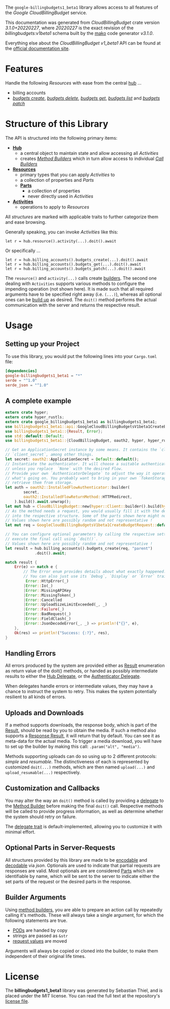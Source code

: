 <!---
DO NOT EDIT !
This file was generated automatically from 'src/mako/api/README.md.mako'
DO NOT EDIT !
-->
The `google-billingbudgets1_beta1` library allows access to all features of the *Google CloudBillingBudget* service.

This documentation was generated from *CloudBillingBudget* crate version *3.1.0+20220227*, where *20220227* is the exact revision of the *billingbudgets:v1beta1* schema built by the [mako](http://www.makotemplates.org/) code generator *v3.1.0*.

Everything else about the *CloudBillingBudget* *v1_beta1* API can be found at the
[official documentation site](https://cloud.google.com/billing/docs/how-to/budget-api-overview).
# Features

Handle the following *Resources* with ease from the central [hub](https://docs.rs/google-billingbudgets1_beta1/3.1.0+20220227/google_billingbudgets1_beta1/CloudBillingBudget) ... 

* billing accounts
 * [*budgets create*](https://docs.rs/google-billingbudgets1_beta1/3.1.0+20220227/google_billingbudgets1_beta1/api::BillingAccountBudgetCreateCall), [*budgets delete*](https://docs.rs/google-billingbudgets1_beta1/3.1.0+20220227/google_billingbudgets1_beta1/api::BillingAccountBudgetDeleteCall), [*budgets get*](https://docs.rs/google-billingbudgets1_beta1/3.1.0+20220227/google_billingbudgets1_beta1/api::BillingAccountBudgetGetCall), [*budgets list*](https://docs.rs/google-billingbudgets1_beta1/3.1.0+20220227/google_billingbudgets1_beta1/api::BillingAccountBudgetListCall) and [*budgets patch*](https://docs.rs/google-billingbudgets1_beta1/3.1.0+20220227/google_billingbudgets1_beta1/api::BillingAccountBudgetPatchCall)




# Structure of this Library

The API is structured into the following primary items:

* **[Hub](https://docs.rs/google-billingbudgets1_beta1/3.1.0+20220227/google_billingbudgets1_beta1/CloudBillingBudget)**
    * a central object to maintain state and allow accessing all *Activities*
    * creates [*Method Builders*](https://docs.rs/google-billingbudgets1_beta1/3.1.0+20220227/google_billingbudgets1_beta1/client::MethodsBuilder) which in turn
      allow access to individual [*Call Builders*](https://docs.rs/google-billingbudgets1_beta1/3.1.0+20220227/google_billingbudgets1_beta1/client::CallBuilder)
* **[Resources](https://docs.rs/google-billingbudgets1_beta1/3.1.0+20220227/google_billingbudgets1_beta1/client::Resource)**
    * primary types that you can apply *Activities* to
    * a collection of properties and *Parts*
    * **[Parts](https://docs.rs/google-billingbudgets1_beta1/3.1.0+20220227/google_billingbudgets1_beta1/client::Part)**
        * a collection of properties
        * never directly used in *Activities*
* **[Activities](https://docs.rs/google-billingbudgets1_beta1/3.1.0+20220227/google_billingbudgets1_beta1/client::CallBuilder)**
    * operations to apply to *Resources*

All *structures* are marked with applicable traits to further categorize them and ease browsing.

Generally speaking, you can invoke *Activities* like this:

```Rust,ignore
let r = hub.resource().activity(...).doit().await
```

Or specifically ...

```ignore
let r = hub.billing_accounts().budgets_create(...).doit().await
let r = hub.billing_accounts().budgets_get(...).doit().await
let r = hub.billing_accounts().budgets_patch(...).doit().await
```

The `resource()` and `activity(...)` calls create [builders][builder-pattern]. The second one dealing with `Activities` 
supports various methods to configure the impending operation (not shown here). It is made such that all required arguments have to be 
specified right away (i.e. `(...)`), whereas all optional ones can be [build up][builder-pattern] as desired.
The `doit()` method performs the actual communication with the server and returns the respective result.

# Usage

## Setting up your Project

To use this library, you would put the following lines into your `Cargo.toml` file:

```toml
[dependencies]
google-billingbudgets1_beta1 = "*"
serde = "^1.0"
serde_json = "^1.0"
```

## A complete example

```Rust
extern crate hyper;
extern crate hyper_rustls;
extern crate google_billingbudgets1_beta1 as billingbudgets1_beta1;
use billingbudgets1_beta1::api::GoogleCloudBillingBudgetsV1beta1CreateBudgetRequest;
use billingbudgets1_beta1::{Result, Error};
use std::default::Default;
use billingbudgets1_beta1::{CloudBillingBudget, oauth2, hyper, hyper_rustls};

// Get an ApplicationSecret instance by some means. It contains the `client_id` and 
// `client_secret`, among other things.
let secret: oauth2::ApplicationSecret = Default::default();
// Instantiate the authenticator. It will choose a suitable authentication flow for you, 
// unless you replace  `None` with the desired Flow.
// Provide your own `AuthenticatorDelegate` to adjust the way it operates and get feedback about 
// what's going on. You probably want to bring in your own `TokenStorage` to persist tokens and
// retrieve them from storage.
let auth = oauth2::InstalledFlowAuthenticator::builder(
        secret,
        oauth2::InstalledFlowReturnMethod::HTTPRedirect,
    ).build().await.unwrap();
let mut hub = CloudBillingBudget::new(hyper::Client::builder().build(hyper_rustls::HttpsConnector::with_native_roots().https_or_http().enable_http1().enable_http2().build()), auth);
// As the method needs a request, you would usually fill it with the desired information
// into the respective structure. Some of the parts shown here might not be applicable !
// Values shown here are possibly random and not representative !
let mut req = GoogleCloudBillingBudgetsV1beta1CreateBudgetRequest::default();

// You can configure optional parameters by calling the respective setters at will, and
// execute the final call using `doit()`.
// Values shown here are possibly random and not representative !
let result = hub.billing_accounts().budgets_create(req, "parent")
             .doit().await;

match result {
    Err(e) => match e {
        // The Error enum provides details about what exactly happened.
        // You can also just use its `Debug`, `Display` or `Error` traits
         Error::HttpError(_)
        |Error::Io(_)
        |Error::MissingAPIKey
        |Error::MissingToken(_)
        |Error::Cancelled
        |Error::UploadSizeLimitExceeded(_, _)
        |Error::Failure(_)
        |Error::BadRequest(_)
        |Error::FieldClash(_)
        |Error::JsonDecodeError(_, _) => println!("{}", e),
    },
    Ok(res) => println!("Success: {:?}", res),
}

```
## Handling Errors

All errors produced by the system are provided either as [Result](https://docs.rs/google-billingbudgets1_beta1/3.1.0+20220227/google_billingbudgets1_beta1/client::Result) enumeration as return value of
the doit() methods, or handed as possibly intermediate results to either the 
[Hub Delegate](https://docs.rs/google-billingbudgets1_beta1/3.1.0+20220227/google_billingbudgets1_beta1/client::Delegate), or the [Authenticator Delegate](https://docs.rs/yup-oauth2/*/yup_oauth2/trait.AuthenticatorDelegate.html).

When delegates handle errors or intermediate values, they may have a chance to instruct the system to retry. This 
makes the system potentially resilient to all kinds of errors.

## Uploads and Downloads
If a method supports downloads, the response body, which is part of the [Result](https://docs.rs/google-billingbudgets1_beta1/3.1.0+20220227/google_billingbudgets1_beta1/client::Result), should be
read by you to obtain the media.
If such a method also supports a [Response Result](https://docs.rs/google-billingbudgets1_beta1/3.1.0+20220227/google_billingbudgets1_beta1/client::ResponseResult), it will return that by default.
You can see it as meta-data for the actual media. To trigger a media download, you will have to set up the builder by making
this call: `.param("alt", "media")`.

Methods supporting uploads can do so using up to 2 different protocols: 
*simple* and *resumable*. The distinctiveness of each is represented by customized 
`doit(...)` methods, which are then named `upload(...)` and `upload_resumable(...)` respectively.

## Customization and Callbacks

You may alter the way an `doit()` method is called by providing a [delegate](https://docs.rs/google-billingbudgets1_beta1/3.1.0+20220227/google_billingbudgets1_beta1/client::Delegate) to the 
[Method Builder](https://docs.rs/google-billingbudgets1_beta1/3.1.0+20220227/google_billingbudgets1_beta1/client::CallBuilder) before making the final `doit()` call. 
Respective methods will be called to provide progress information, as well as determine whether the system should 
retry on failure.

The [delegate trait](https://docs.rs/google-billingbudgets1_beta1/3.1.0+20220227/google_billingbudgets1_beta1/client::Delegate) is default-implemented, allowing you to customize it with minimal effort.

## Optional Parts in Server-Requests

All structures provided by this library are made to be [encodable](https://docs.rs/google-billingbudgets1_beta1/3.1.0+20220227/google_billingbudgets1_beta1/client::RequestValue) and 
[decodable](https://docs.rs/google-billingbudgets1_beta1/3.1.0+20220227/google_billingbudgets1_beta1/client::ResponseResult) via *json*. Optionals are used to indicate that partial requests are responses 
are valid.
Most optionals are are considered [Parts](https://docs.rs/google-billingbudgets1_beta1/3.1.0+20220227/google_billingbudgets1_beta1/client::Part) which are identifiable by name, which will be sent to 
the server to indicate either the set parts of the request or the desired parts in the response.

## Builder Arguments

Using [method builders](https://docs.rs/google-billingbudgets1_beta1/3.1.0+20220227/google_billingbudgets1_beta1/client::CallBuilder), you are able to prepare an action call by repeatedly calling it's methods.
These will always take a single argument, for which the following statements are true.

* [PODs][wiki-pod] are handed by copy
* strings are passed as `&str`
* [request values](https://docs.rs/google-billingbudgets1_beta1/3.1.0+20220227/google_billingbudgets1_beta1/client::RequestValue) are moved

Arguments will always be copied or cloned into the builder, to make them independent of their original life times.

[wiki-pod]: http://en.wikipedia.org/wiki/Plain_old_data_structure
[builder-pattern]: http://en.wikipedia.org/wiki/Builder_pattern
[google-go-api]: https://github.com/google/google-api-go-client

# License
The **billingbudgets1_beta1** library was generated by Sebastian Thiel, and is placed 
under the *MIT* license.
You can read the full text at the repository's [license file][repo-license].

[repo-license]: https://github.com/Byron/google-apis-rsblob/main/LICENSE.md
